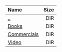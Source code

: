 |Name|Size|
|:---|---:|
|[..](../index.html)|DIR|
|[Books](Books/index.html)|DIR|
|[Commercials](Commercials/index.html)|DIR|
|[Video](Video/index.html)|DIR|
